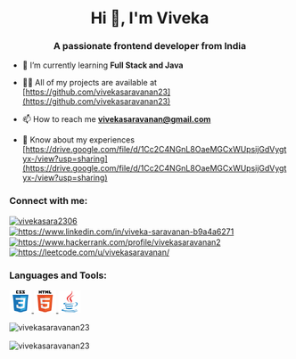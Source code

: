 <h1 align="center">Hi 👋, I'm Viveka</h1>
<h3 align="center">A passionate frontend developer from India</h3>

- 🌱 I’m currently learning **Full Stack and Java**

- 👨‍💻 All of my projects are available at [https://github.com/vivekasaravanan23](https://github.com/vivekasaravanan23)

- 📫 How to reach me **vivekasaravanan@gmail.com**

- 📄 Know about my experiences [https://drive.google.com/file/d/1Cc2C4NGnL8OaeMGCxWUpsijGdVygtyx-/view?usp=sharing](https://drive.google.com/file/d/1Cc2C4NGnL8OaeMGCxWUpsijGdVygtyx-/view?usp=sharing)

<h3 align="left">Connect with me:</h3>
<p align="left">
<a href="https://twitter.com/vivekasara2306" target="blank"><img align="center" src="https://raw.githubusercontent.com/rahuldkjain/github-profile-readme-generator/master/src/images/icons/Social/twitter.svg" alt="vivekasara2306" height="30" width="40" /></a>
<a href="https://linkedin.com/in/https://www.linkedin.com/in/viveka-saravanan-b9a4a6271" target="blank"><img align="center" src="https://raw.githubusercontent.com/rahuldkjain/github-profile-readme-generator/master/src/images/icons/Social/linked-in-alt.svg" alt="https://www.linkedin.com/in/viveka-saravanan-b9a4a6271" height="30" width="40" /></a>
<a href="https://www.hackerrank.com/https://www.hackerrank.com/profile/vivekasaravanan2" target="blank"><img align="center" src="https://raw.githubusercontent.com/rahuldkjain/github-profile-readme-generator/master/src/images/icons/Social/hackerrank.svg" alt="https://www.hackerrank.com/profile/vivekasaravanan2" height="30" width="40" /></a>
<a href="https://www.leetcode.com/https://leetcode.com/u/vivekasaravanan/" target="blank"><img align="center" src="https://raw.githubusercontent.com/rahuldkjain/github-profile-readme-generator/master/src/images/icons/Social/leet-code.svg" alt="https://leetcode.com/u/vivekasaravanan/" height="30" width="40" /></a>
</p>

<h3 align="left">Languages and Tools:</h3>
<p align="left"> <a href="https://www.w3schools.com/css/" target="_blank" rel="noreferrer"> <img src="https://raw.githubusercontent.com/devicons/devicon/master/icons/css3/css3-original-wordmark.svg" alt="css3" width="40" height="40"/> </a> <a href="https://www.w3.org/html/" target="_blank" rel="noreferrer"> <img src="https://raw.githubusercontent.com/devicons/devicon/master/icons/html5/html5-original-wordmark.svg" alt="html5" width="40" height="40"/> </a> <a href="https://www.java.com" target="_blank" rel="noreferrer"> <img src="https://raw.githubusercontent.com/devicons/devicon/master/icons/java/java-original.svg" alt="java" width="40" height="40"/> </a> </p>

<p><img align="center" src="https://github-readme-stats.vercel.app/api/top-langs?username=vivekasaravanan23&show_icons=true&locale=en&layout=compact" alt="vivekasaravanan23" /></p>

<p><img align="center" src="https://github-readme-streak-stats.herokuapp.com/?user=vivekasaravanan23&" alt="vivekasaravanan23" /></p>
